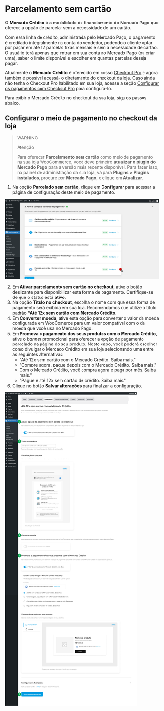 # Parcelamento sem cartão

O **Mercado Crédito** é a modalidade de financiamento do Mercado Pago que oferece a opção de parcelar sem a necessidade de um cartão.

Com essa linha de crédito, administrada pelo Mercado Pago, o pagamento é creditado integralmente na conta do vendedor, podendo o cliente optar por pagar em até 12 parcelas fixas mensais e sem a necessidade de cartão. O usuário terá apenas que entrar em sua conta no Mercado Pago (ou criar uma), saber o limite disponível e escolher em quantas parcelas deseja pagar.

Atualmente o **Mercado Crédito** é oferecido em nosso [Checkout Pro](/developers/pt/docs/checkout-pro/landing) e agora também é possível acessá-lo diretamente do checkout da loja. Caso ainda não tenha o Checkout Pro habilitado em sua loja, acesse a seção [Configurar os pagamentos com Checkout Pro](/developers/pt/docs/woocommerce/payments-configuration/checkout-pro) para configurá-lo.

Para exibir o Mercado Crédito no checkout da sua loja, siga os passos abaixo.

## Configurar o meio de pagamento no checkout da loja

> WARNING
>
> Atenção
>
> Para oferecer **Parcelamento sem cartão** como meio de pagamento na sua loja WooCommerce, você deve primeiro **atualizar o plugin do Mercado Pago** para a versão mais recente disponível. Para fazer isso, no painel de administração da sua loja, vá para **Plugins > Plugins instalados**, procure por **Mercado Pago**, e clique em **Atualizar**.

1. Na opção **Parcelado sem cartão**, clique em **Configurar** para acessar a página de configuração deste meio de pagamento.

![woo-credits-admin-pt](/images/woocomerce/credits-woo-1.png)

2. Em **Ativar parcelamento sem cartão no checkout**, ative o botão deslizante para disponibilizar esta forma de pagamento. Certifique-se de que o status está **ativo**.
3. Na opção **Título no checkout**, escolha o nome com que essa forma de pagamento será exibida em sua loja. Recomendamos que utilize o título padrão **“Até 12x sem cartão com Mercado Crédito**.
4. Em **Converter moeda**, ative esta opção para converter o valor da moeda configurada em WooComerce para um valor compatível com o da moeda que você usa no Mercado Pago. 
5. Em **Promova o pagamento dos seus produtos com o Mercado Crédito**, ative o _banner_ promocional para oferecer a opção de pagamento parcelado na página do seu produto. Neste capo, você poderá escolher como divulgar o Mercado Crédito em sua loja selecionando uma entre as seguintes alternativas:
    - "Até 12x sem cartão com o Mercado Crédito. Saiba mais."
    - "Compre agora, pague depois com o Mercado Crédito. Saiba mais."
    - Com o Mercado Crédito, você compra agora e paga por mês. Saiba mais."
    - "Pague e até 12x sem cartão de crédito. Saiba mais."
6. Clique no botão **Salvar alterações** para finalizar a configuração.

![woo-credits-admin-pt](images/woocomerce/credits-woo-2.png)